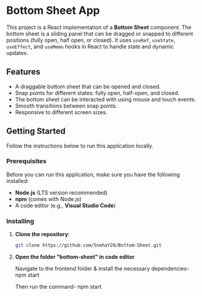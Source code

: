 # Bottom Sheet App

This project is a React implementation of a **Bottom Sheet** component. The bottom sheet is a sliding panel that can be dragged or snapped to different positions (fully open, half open, or closed). It uses `useRef`, `useState`, `useEffect`, and `useMemo` hooks in React to handle state and dynamic updates.

## Features

- A draggable bottom sheet that can be opened and closed.
- Snap points for different states: fully open, half-open, and closed.
- The bottom sheet can be interacted with using mouse and touch events.
- Smooth transitions between snap points.
- Responsive to different screen sizes.

## Getting Started

Follow the instructions below to run this application locally.

### Prerequisites

Before you can run this application, make sure you have the following installed:

- **Node.js** (LTS version recommended)
- **npm** (comes with Node.js)
- A code editor (e.g., **Visual Studio Code**)

### Installing

1. **Clone the repository**:

   ```bash
   git clone https://github.com/SnehaY20/Bottom-Sheet.git

2. **Open the folder "bottom-sheet" in code editor**

    Navigate to the frontend folder & install the necessary dependencies- 
    npm start

    Then run the command- 
    npm start

